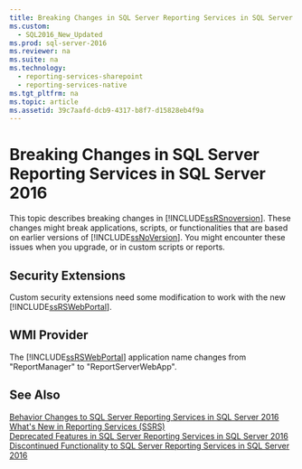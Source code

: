 ```yaml
---
title: Breaking Changes in SQL Server Reporting Services in SQL Server 2016
ms.custom: 
  - SQL2016_New_Updated
ms.prod: sql-server-2016
ms.reviewer: na
ms.suite: na
ms.technology: 
  - reporting-services-sharepoint
  - reporting-services-native
ms.tgt_pltfrm: na
ms.topic: article
ms.assetid: 39c7aafd-dcb9-4317-b8f7-d15828eb4f9a
---
```

# Breaking Changes in SQL Server Reporting Services in SQL Server 2016
  This topic describes breaking changes in [!INCLUDE[ssRSnoversion](../../Topics/TopicNameContainA/includes/ssRSnoversion_md.md)]. These changes might break applications, scripts, or functionalities that are based on earlier versions of [!INCLUDE[ssNoVersion](../../Topics/TopicNameContainA/includes/ssNoVersion_md.md)]. You might encounter these issues when you upgrade, or in custom scripts or reports.  
  
  ## Security Extensions
  
  Custom security extensions need some modification to work with the new [!INCLUDE[ssRSWebPortal](../../Topics/TopicNameContainA/includes/ssRSWebPortal.md)].
  
  ## WMI Provider
  
  The [!INCLUDE[ssRSWebPortal](../../Topics/TopicNameContainA/includes/ssRSWebPortal.md)] application name changes from "ReportManager" to "ReportServerWebApp".
  
## See Also  
 [Behavior Changes to SQL Server Reporting Services  in SQL Server 2016](../../Topics/TopicNameNotContainA/Behavior-Changes-to-SQL-Server-Reporting-Services--in-SQL-Server-2016.md)   
 [What's New in Reporting Services &#40;SSRS&#41;](../../Topics/TopicNameNotContainA/What-s-New-in-Reporting-Services--SSRS-.md)   
 [Deprecated Features in SQL Server Reporting Services in SQL Server 2016](../../Topics/TopicNameNotContainA/Deprecated-Features-in-SQL-Server-Reporting-Services-in-SQL-Server-2016.md)   
 [Discontinued Functionality to SQL Server Reporting Services in SQL Server 2016](../../Topics/TopicNameNotContainA/Discontinued-Functionality-to-SQL-Server-Reporting-Services-in-SQL-Server-2016.md)  
  
  